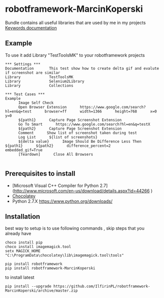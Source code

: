 # robotframework-MarcinKoperski

Bundle contains all useful libraries that are used by me in my projects
[Keywords documentation](http://htmlpreview.github.io/?https://github.com/IlfirinPL/robotframework-MarcinKoperski/blob/master/doc/TestToolsMK.html) 

## Example 
To use it add Library "TestToolsMK" to your robotframework projects


```
*** Settings ***
Documentation       This test show how to create delta gif and evalute if screenshot are similar
Library             TestToolsMK
Library             Selenium2Library
Library             Collections

*** Test Cases ***
Example
      Image Self Check
      Open Browser Extension      https://www.google.com/search?hl=en&q=test      browser=ff      width=1366      height=768      x=0      y=0
      ${path1}      Capture Page Screenshot Extension
      Go To Smart      https://www.google.com/search?hl=en&q=testX
      ${path2}      Capture Page Screenshot Extension
      Comment      Show list of screenshot taken during test
      Log List      ${list of screenshots}
      ${delta value}      Image Should Be Difference Less Then      ${path1}      ${path2}      difference_percent=2      embedded_gif=True
      [Teardown]      Close All Browsers


```

## Prerequisites to install

* [Microsoft Visual C++ Compiler for Python 2.7] (http://www.microsoft.com/en-us/download/details.aspx?id=44266 )
* [Chocolatey](https://chocolatey.org/)
* Python 2.7.X  https://www.python.org/downloads/


## Installation 

best way to setup is to use following commands , skip steps that you already have


```
choco install pip
choco install imagemagick.tool
setx MAGICK_HOME "C:\ProgramData\chocolatey\lib\imagemagick.tool\tools"

pip install robotframework
pip install robotframework-MarcinKoperski
```

to install latest

```
pip install --upgrade https://github.com/IlfirinPL/robotframework-MarcinKoperski/archive/master.zip
```
